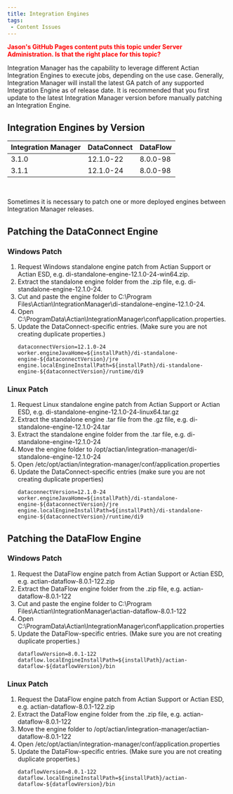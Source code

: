 ```yaml
---
title: Integration Engines
tags:
 - Content Issues
---
```


**<font color="red">Jason's GitHub Pages content puts this topic under Server Administration. Is that the right place for this topic?</font>**

Integration Manager has the capability to leverage different Actian Integration Engines to execute jobs, depending on the use case. Generally, Integration Manager will install the latest GA patch of any supported Integration Engine as of release date. It is recommended that you first update to the latest Integration Manager version before manually patching an Integration Engine.

## Integration Engines by Version

| Integration Manager | DataConnect | DataFlow |
| :------------------ | :---------- | :------- |
| 3.1.0               | 12.1.0-22   | 8.0.0-98 |
| 3.1.1				  | 12.1.0-24   | 8.0.0-98 |

<br />

Sometimes it is necessary to patch one or more deployed engines between Integration Manager releases.

## Patching the DataConnect Engine

### Windows Patch
1. Request Windows standalone engine patch from Actian Support or Actian ESD, e.g. di-standalone-engine-12.1.0-24-win64.zip.
2. Extract the standalone engine folder from the .zip file, e.g. di-standalone-engine-12.1.0-24.
3. Cut and paste the engine folder to C:\Program Files\Actian\IntegrationManager\di-standalone-engine-12.1.0-24.
4. Open C:\ProgramData\Actian\IntegrationManager\conf\application.properties.
5. Update the DataConnect-specific entries. (Make sure you are not creating duplicate properties.)
    ```
    dataconnectVersion=12.1.0-24
    worker.engineJavaHome=${installPath}/di-standalone-engine-${dataconnectVersion}/jre
    engine.localEngineInstallPath=${installPath}/di-standalone-engine-${dataconnectVersion}/runtime/di9
    ```

### Linux Patch
1. Request Linux standalone engine patch from Actian Support or Actian ESD, e.g. di-standalone-engine-12.1.0-24-linux64.tar.gz
2. Extract the standalone engine .tar file from the .gz file, e.g. di-standalone-engine-12.1.0-24.tar
3. Extract the standalone engine folder from the .tar file, e.g. di-standalone-engine-12.1.0-24
4. Move the engine folder to /opt/actian/integration-manager/di-standalone-engine-12.1.0-24
5. Open /etc/opt/actian/integration-manager/conf/application.properties
6. Update the DataConnect-specific entries (make sure you are not creating duplicate properties)
    ```
    dataconnectVersion=12.1.0-24
    worker.engineJavaHome=${installPath}/di-standalone-engine-${dataconnectVersion}/jre
    engine.localEngineInstallPath=${installPath}/di-standalone-engine-${dataconnectVersion}/runtime/di9
    ```

## Patching the DataFlow Engine

### Windows Patch
1. Request the DataFlow engine patch from Actian Support or Actian ESD, e.g. actian-dataflow-8.0.1-122.zip
2. Extract the DataFlow engine folder from the .zip file, e.g. actian-dataflow-8.0.1-122
3. Cut and paste the engine folder to C:\Program Files\Actian\IntegrationManager\actian-dataflow-8.0.1-122
4. Open C:\ProgramData\Actian\IntegrationManager\conf\application.properties
5. Update the DataFlow-specific entries. (Make sure you are not creating duplicate properties.)
    ```
    dataflowVersion=8.0.1-122
    dataflow.localEngineInstallPath=${installPath}/actian-dataflow-${dataflowVersion}/bin
    ```

### Linux Patch
1. Request the DataFlow engine patch from Actian Support or Actian ESD, e.g. actian-dataflow-8.0.1-122.zip
2. Extract the DataFlow engine folder from the .zip file, e.g. actian-dataflow-8.0.1-122
3. Move the engine folder to /opt/actian/integration-manager/actian-dataflow-8.0.1-122
4. Open /etc/opt/actian/integration-manager/conf/application.properties
5. Update the DataFlow-specific entries. (Make sure you are not creating duplicate properties.)
    ```
    dataflowVersion=8.0.1-122
    dataflow.localEngineInstallPath=${installPath}/actian-dataflow-${dataflowVersion}/bin
    ```
